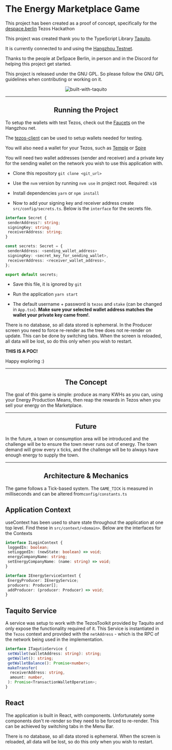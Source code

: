 # The Energy Marketplace Game

This project has been created as a proof of concept, specifically for the [despace.berlin](https://www.despace.berlin/) Tezos Hackathon

This project was created thank you to the TypeScript Library [Taquito](https://tezostaquito.io/docs/quick_start).

It is currently connected to and using the [Hangzhou Testnet](https://hangzhounet.tzkt.io/).

Thanks to the people at DeSpace Berlin, in person and in the Discord for helping this project get started.

This project is released under the GNU GPL. So please follow the GNU GPL guidelines when contributing or working on it.

<p align="center">
 <img
 width={80}
 src="https://i.imgur.com/PjYgK7e.png"
 alt="built-with-taquito"
 />
 </p>

---

<h2 align="center">Running the Project</h2>

To setup the wallets with test Tezos, check out the [Faucets](https://teztnets.xyz/hangzhounet-faucet) on the Hangzhou net.

The [tezos-client](https://assets.tqtezos.com/docs/setup/1-tezos-client/) can be used to setup wallets needed for testing.

You will also need a wallet for your Tezos, such as [Temple](https://templewallet.com/) or [Spire](https://chrome.google.com/webstore/detail/spire/gpfndedineagiepkpinficbcbbgjoenn)

You will need two wallet addresses (sender and receiver) and a private key for the sending wallet on the network you wish to use this application with.

- Clone this repository `git clone <git_url>`

- Use the `nvm` version by running `nvm use` in project root. Required: `v16`

- Install dependencies `yarn` or `npm install`

- Now to add your signing key and receiver address create `src/config/secrets.ts`. Below is the `interface` for the secrets file.

```typescript
interface Secret {
 senderAddress?: string;
 signingKey: string;
 receiverAddress: string;
}

const secrets: Secret = {
 senderAddress: <sending_wallet_address>
 signingKey: <secret_key_for_sending_wallet>,
 receiverAddress: <receiver_wallet_address>,
};

export default secrets;

```

- Save this file, it is ignored by `git`

- Run the application `yarn start`

- The default username + password is `tezos` and `stake` (can be changed in `App.tsx`). **Make sure your selected wallet address matches the wallet your private key came from!**.

There is no database, so all data stored is ephemeral. In the Producer screen you need to force re-render as the tree does not re-render on update. This can be done by switching tabs. When the screen is reloaded, all data will be lost, so do this only when you wish to restart.

**THIS IS A POC!**

Happy exploring :)

---

<h2 align="center">The Concept</h2>

The goal of this game is simple: produce as many KWHs as you can, using your Energy Production Means, then reap the rewards in Tezos when you sell your energy on the Marketplace.

---

<h2 align="center">Future</h2>

In the future, a town or consumption area will be introduced and the challenge will be to ensure the town never runs out of energy. The town demand will grow every x ticks, and the challenge will be to always have enough energy to supply the town.

---

<h2 align="center">Architecture & Mechanics</h2>

The game follows a Tick-based system. The `GAME_TICK` is measured in milliseconds and can be altered from`config/constants.ts`

## Application Context

useContext has been used to share state throughout the application at one top level. Find these in `src/context/<domain>`. Below are the interfaces for the Contexts

```typescript
interface ILoginContext {
 loggedIn: boolean;
 setLoggedIn: (newState: boolean) => void;
 energyCompanyName: string;
 setEnergyCompanyName: (name: string) => void;
}
```

```typescript
interface IEnergyServiceContext {
 EnergyProducer: IEnergyService;
 producers: Producer[];
 addProducer: (producer: Producer) => void;
}
```

## Taquito Service

A service was setup to work with the TezosToolkit provided by Taquito and only expose the functionality required of it. This Service is instantiated in the `Tezos` context and provided with the `netAddress` - which is the RPC of the network being used in the implementation.

```typescript
interface ITaqutioService {
 setWallet(walletAddress: string): string;
 getWallet(): string;
 getWalletBalance(): Promise<number>;
 makeTransfer(
  receiverAddress: string,
  amount: number,
 ): Promise<TransactionWalletOperation>;
}
```

## React

The application is built in React, with components. Unfortunately some components don't re-render so they need to be forced to re-render. This can be achieved by switching tabs in the Menu Bar.

There is no database, so all data stored is ephemeral. When the screen is reloaded, all data will be lost, so do this only when you wish to restart.
